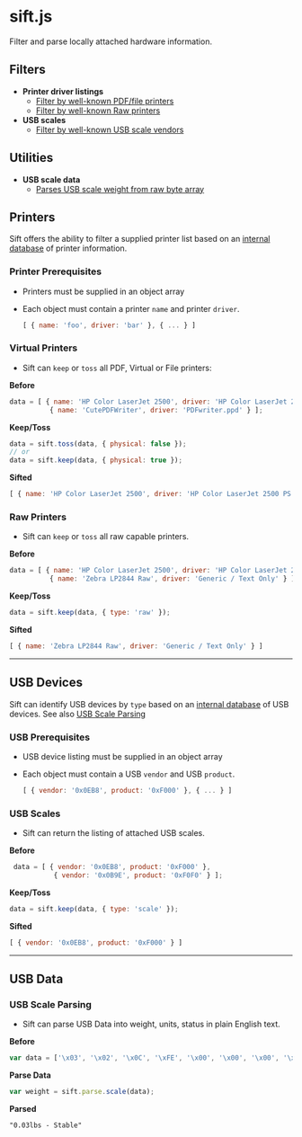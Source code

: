 # sift.js
Filter and parse locally attached hardware information.

## Filters
* **Printer driver listings**
  * [Filter by well-known PDF/file printers](#virtual-printers)
  * [Filter by well-known Raw printers](#raw-printers)
* **USB scales**
  * [Filter by well-known USB scale vendors](#usb-scales)

## Utilities
* **USB scale data**
  * [Parses USB scale weight from raw byte array](#usb-scale-parsing)


## Printers
Sift offers the ability to filter a supplied printer list based on an [internal database](https://github.com/qzind/sift/blob/master/sift.js) of printer information.

### Printer Prerequisites
 * Printers must be supplied in an object array
 * Each object must contain a printer `name` and printer `driver`.

   ```js
   [ { name: 'foo', driver: 'bar' }, { ... } ]
   ```

### Virtual Printers
 * Sift can `keep` or `toss` all PDF, Virtual or File printers:

 **Before**

   ```js
   data = [ { name: 'HP Color LaserJet 2500', driver: 'HP Color LaserJet 2500 PS Class Driver' },
             { name: 'CutePDFWriter', driver: 'PDFwriter.ppd' } ];
   ```
   **Keep/Toss**
   ```js
   data = sift.toss(data, { physical: false });
   // or
   data = sift.keep(data, { physical: true }); 
   ```
   **Sifted**
   ```js
   [ { name: 'HP Color LaserJet 2500', driver: 'HP Color LaserJet 2500 PS Class Driver' } ]
   ```

### Raw Printers
 * Sift can `keep` or `toss` all raw capable printers.

 **Before**

   ```js
   data = [ { name: 'HP Color LaserJet 2500', driver: 'HP Color LaserJet 2500 PS Class Driver' },
             { name: 'Zebra LP2844 Raw', driver: 'Generic / Text Only' } ];
   ```
   **Keep/Toss**
   ```js
   data = sift.keep(data, { type: 'raw' });
   ```
   **Sifted**
   ```js
   [ { name: 'Zebra LP2844 Raw', driver: 'Generic / Text Only' } ]
   ```

---

## USB Devices
Sift can identify USB devices by `type` based on an [internal database](https://github.com/qzind/sift/blob/master/sift.js) of USB devices.  See also [USB Scale Parsing](#usb-scale-parsing)

### USB Prerequisites
 * USB device listing must be supplied in an object array
 * Each object must contain a USB `vendor` and USB `product`.

   ```js
   [ { vendor: '0x0EB8', product: '0xF000' }, { ... } ]
   ```

### USB Scales
 * Sift can return the listing of attached USB scales.

 **Before**

  ```js
   data = [ { vendor: '0x0EB8', product: '0xF000' },
             { vendor: '0x0B9E', product: '0xF0F0' } ];
   ```
   **Keep/Toss**
   ```js
   data = sift.keep(data, { type: 'scale' });
   ```
   **Sifted**
   ```js
   [ { vendor: '0x0EB8', product: '0xF000' } ]
   ```

---

## USB Data

### USB Scale Parsing
 * Sift can parse USB Data into weight, units, status in plain English text.

 **Before**

   ```js
   var data = ['\x03', '\x02', '\x0C', '\xFE', '\x00', '\x00', '\x00', '\x00'];
   ```

   **Parse Data**
   ```js
   var weight = sift.parse.scale(data);
   ```

   **Parsed**
   ```
   "0.03lbs - Stable"
   ```


```
